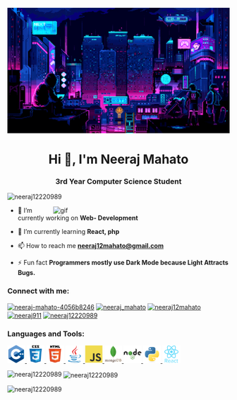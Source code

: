 ![logo](https://github.com/Neeraj12220989/Neeraj12220989/blob/main/5927911.gif)
<h1 align="center">Hi 👋, I'm Neeraj Mahato</h1>
<h3 align="center">3rd Year Computer Science Student</h3>

<p align="left"> <img src="https://komarev.com/ghpvc/?username=neeraj12220989&label=Profile%20views&color=0e75b6&style=flat" alt="neeraj12220989" /> </p>
<img align="right" alt="gif" width="400" src="https://www.bing.com/th/id/OGC.bae3ef5cd9e57241057b5e24886f42ca?pid=1.7&rurl=https%3a%2f%2fi.pinimg.com%2foriginals%2f41%2f7e%2fbe%2f417ebee986aec41629278b1e04cfbfe9.gif&ehk=m8BzFpLjDj0hTu%2bSc0GgXjnByFEbANZh0HJzoeb7yqc%3d">

- 🔭 I’m currently working on **Web- Development**

- 🌱 I’m currently learning **React, php**

- 📫 How to reach me **neeraj12mahato@gmail.com**

- ⚡ Fun fact **Programmers mostly use Dark Mode because Light Attracts Bugs.**

<h3 align="left">Connect with me:</h3>
<p align="left">
<a href="https://linkedin.com/in/neeraj-mahato-4056b8246" target="blank"><img align="center" src="https://raw.githubusercontent.com/rahuldkjain/github-profile-readme-generator/master/src/images/icons/Social/linked-in-alt.svg" alt="neeraj-mahato-4056b8246" height="30" width="40" /></a>
<a href="https://instagram.com/neeraj_mahato" target="blank"><img align="center" src="https://raw.githubusercontent.com/rahuldkjain/github-profile-readme-generator/master/src/images/icons/Social/instagram.svg" alt="neeraj_mahato" height="30" width="40" /></a>
<a href="https://www.hackerrank.com/neeraj12mahato" target="blank"><img align="center" src="https://raw.githubusercontent.com/rahuldkjain/github-profile-readme-generator/master/src/images/icons/Social/hackerrank.svg" alt="neeraj12mahato" height="30" width="40" /></a>
<a href="https://www.leetcode.com/neeraj911" target="blank"><img align="center" src="https://raw.githubusercontent.com/rahuldkjain/github-profile-readme-generator/master/src/images/icons/Social/leet-code.svg" alt="neeraj911" height="30" width="40" /></a>
<a href="https://auth.geeksforgeeks.org/user/neeraj12220989" target="blank"><img align="center" src="https://raw.githubusercontent.com/rahuldkjain/github-profile-readme-generator/master/src/images/icons/Social/geeks-for-geeks.svg" alt="neeraj12220989" height="30" width="40" /></a>
</p>

<h3 align="left">Languages and Tools:</h3>
<p align="left"> <a href="https://www.w3schools.com/cpp/" target="_blank" rel="noreferrer"> <img src="https://raw.githubusercontent.com/devicons/devicon/master/icons/cplusplus/cplusplus-original.svg" alt="cplusplus" width="40" height="40"/> </a> <a href="https://www.w3schools.com/css/" target="_blank" rel="noreferrer"> <img src="https://raw.githubusercontent.com/devicons/devicon/master/icons/css3/css3-original-wordmark.svg" alt="css3" width="40" height="40"/> </a> <a href="https://www.w3.org/html/" target="_blank" rel="noreferrer"> <img src="https://raw.githubusercontent.com/devicons/devicon/master/icons/html5/html5-original-wordmark.svg" alt="html5" width="40" height="40"/> </a> <a href="https://www.java.com" target="_blank" rel="noreferrer"> <img src="https://raw.githubusercontent.com/devicons/devicon/master/icons/java/java-original.svg" alt="java" width="40" height="40"/> </a> <a href="https://developer.mozilla.org/en-US/docs/Web/JavaScript" target="_blank" rel="noreferrer"> <img src="https://raw.githubusercontent.com/devicons/devicon/master/icons/javascript/javascript-original.svg" alt="javascript" width="40" height="40"/> </a> <a href="https://www.mongodb.com/" target="_blank" rel="noreferrer"> <img src="https://raw.githubusercontent.com/devicons/devicon/master/icons/mongodb/mongodb-original-wordmark.svg" alt="mongodb" width="40" height="40"/> </a> <a href="https://nodejs.org" target="_blank" rel="noreferrer"> <img src="https://raw.githubusercontent.com/devicons/devicon/master/icons/nodejs/nodejs-original-wordmark.svg" alt="nodejs" width="40" height="40"/> </a> <a href="https://www.python.org" target="_blank" rel="noreferrer"> <img src="https://raw.githubusercontent.com/devicons/devicon/master/icons/python/python-original.svg" alt="python" width="40" height="40"/> </a> <a href="https://reactjs.org/" target="_blank" rel="noreferrer"> <img src="https://raw.githubusercontent.com/devicons/devicon/master/icons/react/react-original-wordmark.svg" alt="react" width="40" height="40"/> </a> </p>

<p><img align="left" src="https://github-readme-stats.vercel.app/api/top-langs?username=neeraj12220989&show_icons=true&locale=en&layout=compact" alt="neeraj12220989" /></p>

<p>&nbsp;<img align="center" src="https://github-readme-stats.vercel.app/api?username=neeraj12220989&show_icons=true&locale=en" alt="neeraj12220989" /></p>

<p><img align="center" src="https://github-readme-streak-stats.herokuapp.com/?user=neeraj12220989&" alt="neeraj12220989" /></p>
